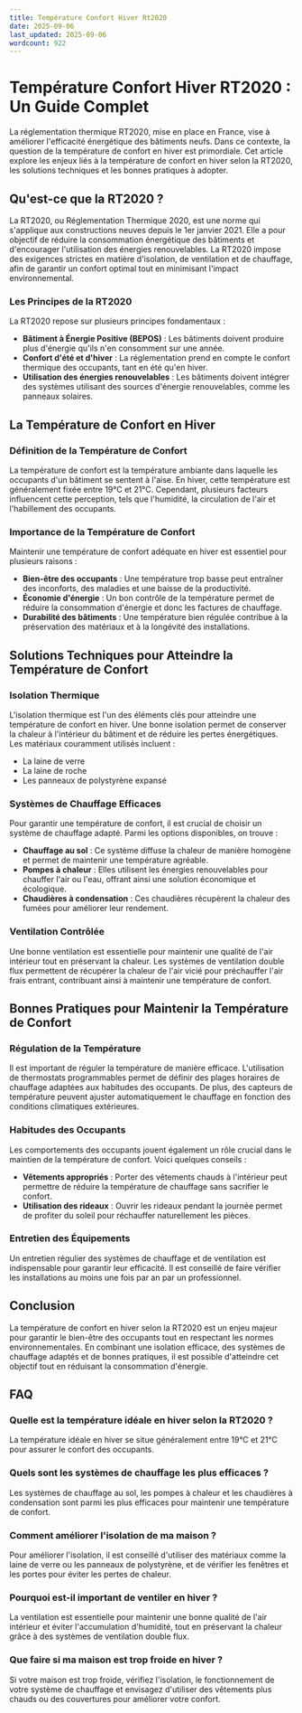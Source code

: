 ```yaml
---
title: Température Confort Hiver Rt2020
date: 2025-09-06
last_updated: 2025-09-06
wordcount: 922
---
```


# Température Confort Hiver RT2020 : Un Guide Complet

La réglementation thermique RT2020, mise en place en France, vise à améliorer l'efficacité énergétique des bâtiments neufs. Dans ce contexte, la question de la température de confort en hiver est primordiale. Cet article explore les enjeux liés à la température de confort en hiver selon la RT2020, les solutions techniques et les bonnes pratiques à adopter.

## Qu'est-ce que la RT2020 ?

La RT2020, ou Réglementation Thermique 2020, est une norme qui s'applique aux constructions neuves depuis le 1er janvier 2021. Elle a pour objectif de réduire la consommation énergétique des bâtiments et d'encourager l'utilisation des énergies renouvelables. La RT2020 impose des exigences strictes en matière d'isolation, de ventilation et de chauffage, afin de garantir un confort optimal tout en minimisant l'impact environnemental.

### Les Principes de la RT2020

La RT2020 repose sur plusieurs principes fondamentaux :

- **Bâtiment à Énergie Positive (BEPOS)** : Les bâtiments doivent produire plus d'énergie qu'ils n'en consomment sur une année.
- **Confort d'été et d'hiver** : La réglementation prend en compte le confort thermique des occupants, tant en été qu'en hiver.
- **Utilisation des énergies renouvelables** : Les bâtiments doivent intégrer des systèmes utilisant des sources d'énergie renouvelables, comme les panneaux solaires.

## La Température de Confort en Hiver

### Définition de la Température de Confort

La température de confort est la température ambiante dans laquelle les occupants d'un bâtiment se sentent à l'aise. En hiver, cette température est généralement fixée entre 19°C et 21°C. Cependant, plusieurs facteurs influencent cette perception, tels que l'humidité, la circulation de l'air et l'habillement des occupants.

### Importance de la Température de Confort

Maintenir une température de confort adéquate en hiver est essentiel pour plusieurs raisons :

- **Bien-être des occupants** : Une température trop basse peut entraîner des inconforts, des maladies et une baisse de la productivité.
- **Économie d'énergie** : Un bon contrôle de la température permet de réduire la consommation d'énergie et donc les factures de chauffage.
- **Durabilité des bâtiments** : Une température bien régulée contribue à la préservation des matériaux et à la longévité des installations.

## Solutions Techniques pour Atteindre la Température de Confort

### Isolation Thermique

L'isolation thermique est l'un des éléments clés pour atteindre une température de confort en hiver. Une bonne isolation permet de conserver la chaleur à l'intérieur du bâtiment et de réduire les pertes énergétiques. Les matériaux couramment utilisés incluent :

- La laine de verre
- La laine de roche
- Les panneaux de polystyrène expansé

### Systèmes de Chauffage Efficaces

Pour garantir une température de confort, il est crucial de choisir un système de chauffage adapté. Parmi les options disponibles, on trouve :

- **Chauffage au sol** : Ce système diffuse la chaleur de manière homogène et permet de maintenir une température agréable.
- **Pompes à chaleur** : Elles utilisent les énergies renouvelables pour chauffer l'air ou l'eau, offrant ainsi une solution économique et écologique.
- **Chaudières à condensation** : Ces chaudières récupèrent la chaleur des fumées pour améliorer leur rendement.

### Ventilation Contrôlée

Une bonne ventilation est essentielle pour maintenir une qualité de l'air intérieur tout en préservant la chaleur. Les systèmes de ventilation double flux permettent de récupérer la chaleur de l'air vicié pour préchauffer l'air frais entrant, contribuant ainsi à maintenir une température de confort.

## Bonnes Pratiques pour Maintenir la Température de Confort

### Régulation de la Température

Il est important de réguler la température de manière efficace. L'utilisation de thermostats programmables permet de définir des plages horaires de chauffage adaptées aux habitudes des occupants. De plus, des capteurs de température peuvent ajuster automatiquement le chauffage en fonction des conditions climatiques extérieures.

### Habitudes des Occupants

Les comportements des occupants jouent également un rôle crucial dans le maintien de la température de confort. Voici quelques conseils :

- **Vêtements appropriés** : Porter des vêtements chauds à l'intérieur peut permettre de réduire la température de chauffage sans sacrifier le confort.
- **Utilisation des rideaux** : Ouvrir les rideaux pendant la journée permet de profiter du soleil pour réchauffer naturellement les pièces.

### Entretien des Équipements

Un entretien régulier des systèmes de chauffage et de ventilation est indispensable pour garantir leur efficacité. Il est conseillé de faire vérifier les installations au moins une fois par an par un professionnel.

## Conclusion

La température de confort en hiver selon la RT2020 est un enjeu majeur pour garantir le bien-être des occupants tout en respectant les normes environnementales. En combinant une isolation efficace, des systèmes de chauffage adaptés et de bonnes pratiques, il est possible d'atteindre cet objectif tout en réduisant la consommation d'énergie. 

## FAQ

### Quelle est la température idéale en hiver selon la RT2020 ?

La température idéale en hiver se situe généralement entre 19°C et 21°C pour assurer le confort des occupants.

### Quels sont les systèmes de chauffage les plus efficaces ?

Les systèmes de chauffage au sol, les pompes à chaleur et les chaudières à condensation sont parmi les plus efficaces pour maintenir une température de confort.

### Comment améliorer l'isolation de ma maison ?

Pour améliorer l'isolation, il est conseillé d'utiliser des matériaux comme la laine de verre ou les panneaux de polystyrène, et de vérifier les fenêtres et les portes pour éviter les pertes de chaleur.

### Pourquoi est-il important de ventiler en hiver ?

La ventilation est essentielle pour maintenir une bonne qualité de l'air intérieur et éviter l'accumulation d'humidité, tout en préservant la chaleur grâce à des systèmes de ventilation double flux.

### Que faire si ma maison est trop froide en hiver ?

Si votre maison est trop froide, vérifiez l'isolation, le fonctionnement de votre système de chauffage et envisagez d'utiliser des vêtements plus chauds ou des couvertures pour améliorer votre confort.